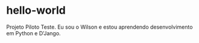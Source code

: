 # hello-world
Projeto Piloto Teste.
Eu sou o Wilson e estou aprendendo desenvolvimento em Python e D'Jango.
